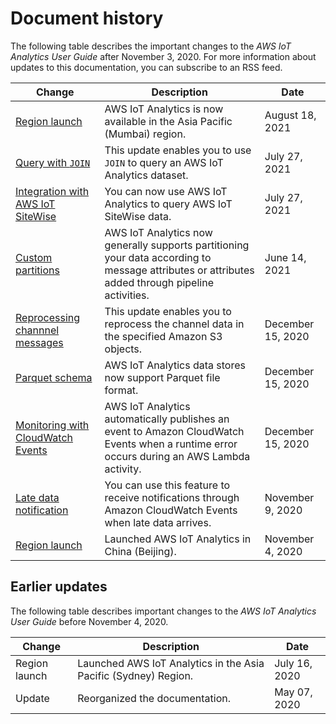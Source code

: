 # Document history<a name="doc-history"></a>

The following table describes the important changes to the *AWS IoT Analytics User Guide* after November 3, 2020\. For more information about updates to this documentation, you can subscribe to an RSS feed\.

| Change | Description | Date | 
| --- |--- |--- |
| [Region launch](https://docs.aws.amazon.com/general/latest/gr/iot-analytics.html) | AWS IoT Analytics is now available in the Asia Pacific \(Mumbai\) region\. | August 18, 2021 | 
| [Query with `JOIN`](https://docs.aws.amazon.com/iotanalytics/latest/userguide/sql-support.html) | This update enables you to use `JOIN` to query an AWS IoT Analytics dataset\.  | July 27, 2021 | 
| [Integration with AWS IoT SiteWise](https://docs.aws.amazon.com/iotanalytics/latest/userguide/dataset-itsw.html) | You can now use AWS IoT Analytics to query AWS IoT SiteWise data\. | July 27, 2021 | 
| [Custom partitions](https://docs.aws.amazon.com/iotanalytics/latest/userguide/custom-partitioning.html) | AWS IoT Analytics now generally supports partitioning your data according to message attributes or attributes added through pipeline activities\.  | June 14, 2021 | 
| [Reprocessing channnel messages](https://docs.aws.amazon.com/iotanalytics/latest/userguide/reprocessing.html) | This update enables you to reprocess the channel data in the specified Amazon S3 objects\. | December 15, 2020 | 
| [Parquet schema](https://docs.aws.amazon.com/iotanalytics/latest/userguide/iotanalytics-schema.html) | AWS IoT Analytics data stores now support Parquet file format\. | December 15, 2020 | 
| [Monitoring with CloudWatch Events](https://docs.aws.amazon.com/iotanalytics/latest/userguide/cloudwatch-events.html) | AWS IoT Analytics automatically publishes an event to Amazon CloudWatch Events when a runtime error occurs during an AWS Lambda activity\. | December 15, 2020 | 
| [Late data notification](https://docs.aws.amazon.com/iotanalytics/latest/userguide/late-data-notification.html) | You can use this feature to receive notifications through Amazon CloudWatch Events when late data arrives\. | November 9, 2020 | 
| [Region launch](https://docs.aws.amazon.com/general/latest/gr/iot-analytics.html) | Launched AWS IoT Analytics in China \(Beijing\)\. | November 4, 2020 | 

## Earlier updates<a name="doc-history-archive"></a>

The following table describes important changes to the *AWS IoT Analytics User Guide* before November 4, 2020\.


| Change | Description | Date | 
| --- | --- | --- | 
| Region launch | Launched AWS IoT Analytics in the Asia Pacific \(Sydney\) Region\. | July 16, 2020 | 
| Update | Reorganized the documentation\. | May 07, 2020 | 